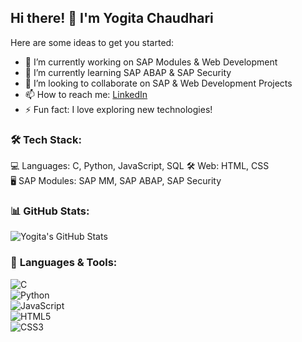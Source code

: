 ## Hi there! 👋 I'm Yogita Chaudhari  

Here are some ideas to get you started:

- 🔭 I’m currently working on SAP Modules & Web Development
- 🌱 I’m currently learning SAP ABAP & SAP Security
- 👯 I’m looking to collaborate on SAP & Web Development Projects
- 📫 How to reach me: [LinkedIn](https://www.linkedin.com/in/yogita-chaudhari-a3603a278)  
- ⚡ Fun fact:  I love exploring new technologies! 

### 🛠 Tech Stack:
💻 Languages: C, Python, JavaScript, SQL
🛠 Web: HTML, CSS  
🖥 SAP Modules: SAP MM, SAP ABAP, SAP Security  

### 📊 **GitHub Stats:**  
![Yogita's GitHub Stats](https://github-readme-stats.vercel.app/api?username=Yogitac992&show_icons=true&theme=radical)  

### 🚀 **Languages & Tools:**  
![C](https://img.shields.io/badge/C-00599C?style=flat&logo=c&logoColor=white)  
![Python](https://img.shields.io/badge/Python-3776AB?style=flat&logo=python&logoColor=white)  
![JavaScript](https://img.shields.io/badge/JavaScript-F7DF1E?style=flat&logo=javascript&logoColor=black)  
![HTML5](https://img.shields.io/badge/HTML5-E34F26?style=flat&logo=html5&logoColor=white)  
![CSS3](https://img.shields.io/badge/CSS3-1572B6?style=flat&logo=css3&logoColor=white)  
